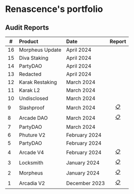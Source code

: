 # Renascence's portfolio

## Audit Reports

| #   | Product         | Date          |                                 Report                                  |
| --- | :-------------- | :------------ | :---------------------------------------------------------------------: |
| 16  | Morpheus Update | April 2024    |                                                                         |
| 15  | Diva Staking    | April 2024    |                                                                         |
| 14  | PartyDAO        | April 2024    |                                                                         |
| 13  | Redacted        | April 2024    |                                                                         |
| 12  | Karak Restaking | March 2024    |                                                                         |
| 11  | Karak L2        | March 2024    |                                                                         |
| 10  | Undisclosed     | March 2024    |                                                                         |
| 9   | Slashproof      | March 2024    |   [📋](./reports/Slashproof%20-%20Renascence%20Audit%20Report.pdf)   |
| 8   | Arcade DAO      | March 2024    | [📋](./reports/Arcade%20Staking%20-%20Renascence%20Audit%20Report.pdf) |
| 7   | PartyDAO        | March 2024    |                                                                         |
| 6   | Phuture V2      | February 2024 |                                                                         |
| 5   | PartyDAO        | February 2024 |                                                                         |
| 4   | Arcade V4       | February 2024 |   [📋](./reports/Arcade%20V4%20-%20Renascence%20Audit%20Report.pdf)    |
| 3   | Locksmith       | January 2024  |    [📋](./reports/Locksmith%20-%20Renascence%20Audit%20Report.pdf)     |
| 2   | Morpheus        | January 2024  |     [📋](./reports/Morpheus%20-%20Renascence%20Audit%20Report.pdf)     |
| 1   | Arcadia V2      | December 2023 |   [📋](./reports/Arcadia%20V2%20-%20Renascence%20Audit%20Report.pdf)   |
